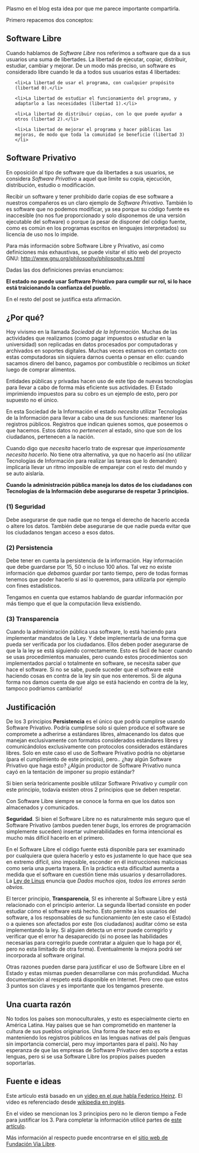 <html><body><p>Plasmo en el blog esta idea por que me parece importante compartirla.



Primero repacemos dos conceptos:

</p><h2>Software Libre</h2>

Cuando hablamos de <em>Software Libre</em> nos referimos a software que da a sus usuarios una suma de libertades. La libertad de ejecutar, copiar, distribuir, estudiar, cambiar y mejorar. De un modo más preciso, un software es considerado libre cuando le da a todos sus usuarios estas 4 libertades:

<ul>

	<li>La libertad de usar el programa, con cualquier propósito (libertad 0).</li>

	<li>La libertad de estudiar el funcionamiento del programa, y adaptarlo a las necesidades (libertad 1).</li>

	<li>La libertad de distribuir copias, con lo que puede ayudar a otros (libertad 2).</li>

	<li>La libertad de mejorar el programa y hacer públicas las mejoras, de modo que toda la comunidad se beneficie (libertad 3)</li>

</ul>

<h2>Software Privativo</h2>

En oposición al tipo de software que da libertades a sus usuarios, se considera <em>Software Privativo</em> a aquel que limite su copia, ejecución, distribución, estudio o modificación.



Recibir un software y tener prohibido darle copias de ese software a nuestros compañeros es un claro ejemplo de <em>Software Privativo</em>. También lo es software que no podemos modificar, ya sea porque su código fuente es inaccesible (no nos fue proporcionado y solo disponemos de una versión ejecutable del software) o porque (a pesar de disponer del código fuente, como es común en los programas escritos en lenguajes interpretados) su licencia de uso nos lo impide.



Para más información sobre Software Libre y Privativo, así como definiciones más exhaustivas, se puede visitar el sitio web del proyecto GNU: <a href="http://www.gnu.org/philosophy/philosophy.es.html" title="Filosofía GNU" target="_blank">http://www.gnu.org/philosophy/philosophy.es.html</a>



Dadas las dos definiciones previas enunciamos:



<strong>El estado no puede usar Software Privativo para cumplir sur rol, si lo hace está traicionando la confianza del pueblo.</strong>



En el resto del post se justifica esta afirmación. <!--more-->

<h2>¿Por qué?</h2>

Hoy vivismo en la llamada <em>Sociedad de la Información</em>. Muchas de las actividades que realizamos (como pagar impuestos o estudiar en la universidad) son replicadas en datos procesados por computadoras y archivados en soportes digitales. Muchas veces estamos en contacto con estas computadoras sin siquiera darnos cuenta o pensar en ello: cuando sacamos dinero del banco, pagamos por combustible o recibimos un <em>ticket</em> luego de comprar alimentos.



Entidades públicas y privadas hacen uso de este tipo de nuevas tecnologías para llevar a cabo de forma más eficiente sus actividades. El Estado imprimiendo impuestos para su cobro es un ejemplo de esto, pero por supuesto no el único.



En esta Sociedad de la Información el estado <em>necesita</em> utilizar Tecnologías de la Información para llevar a cabo una de sus funciones: mantener los registros públicos. Registros que indican quienes somos, que poseemos o que hacemos. Estos datos no <em>pertenecen</em> al estado, sino que son de los ciudadanos, pertenecen a la nación.



Cuando digo que <em>necesita</em> hacerlo trato de expresar que <em>imperiosamente necesita hacerlo</em>. No tiene otra alternativa, ya que no hacerlo así (no utilizar Tecnologías de Información para realizar las tareas que lo demanden) implicaría llevar un ritmo imposible de emparejar con el resto del mundo y se auto aislaría.



<strong>Cuando la administración pública maneja los datos de los ciudadanos con Tecnologías de la Información debe asegurarse de respetar 3 principios.</strong>

<h3>(1) Seguridad</h3>

Debe asegurarse de que nadie que no tenga el derecho de hacerlo acceda o altere los datos. También debe asegurarse de que nadie pueda evitar que los ciudadanos tengan acceso a esos datos.

<h3>(2) Persistencia</h3>

Debe tener en cuenta la persistencia de la información. Hay información que debe guardarse por 15, 50 o incluso 100 años. Tal vez no existe información que <em>debamos</em> guardar por tanto tiempo, pero de todas formas tenemos que poder hacerlo si así lo queremos, para utilizarla por ejemplo con fines estadísticos.



Tengamos en cuenta que estamos hablando de guardar información por más tiempo que el que la computación lleva existiendo.

<h3>(3) Transparencia</h3>

Cuando la administración pública usa software, lo está haciendo para implementar mandatos de la Ley. Y debe implementarla de una forma que pueda ser verificada por los ciudadanos. Ellos deben poder asegurarse de que la la ley se está siguiendo correctamente. Esto es fácil de hacer cuando se usas procedimientos manuales, pero cuando estos procedimientos son implementados parcial o totalmente en software, se necesita saber <em>que</em> hace el software. Si no se sabe, puede suceder que el software esté haciendo cosas en contra de la ley sin que nos enteremos. Si de alguna forma nos damos cuenta de que algo se está haciendo en contra de la ley, tampoco podríamos cambiarlo!

<h2>Justificación</h2>

De los 3 principios <strong>Persistencia</strong> es el único que podría cumplirse usando Software Privativo. Podría cumplirse solo si quien produce el software se compromete a adherirse a estándares libres, almacenando los datos que manejan exclusivamente con formatos considerados estándares libres y comunicándolos exclusivamente con protocolos considerados estándares libres. Solo en este caso el uso de Software Privativo podría no objetarse (para el cumplimiento de este principio), pero.. ¿hay algún Software Privativo que haga esto? ¿Algún productor de Software Privativo nunca cayó en la tentación de imponer su propio estándar?



Si bien sería teóricamente posible utilizar Software Privativo y cumplir con este principio, todavía existen otros 2 principios que se deben respetar.



Con Software Libre siempre se conoce la forma en que los datos son almacenados y comunicados.



<strong>Seguridad</strong>. Si bien el Software Libre no es naturalmente más seguro que el Software Privativo (ambos pueden tener <em>bugs</em>, los errores de programación simplemente suceden) insertar vulnerabilidades en forma intencional es mucho más difícil hacerlo en el primero.



En el Software Libre el código fuente está disponible para ser examinado por cualquiera que quiera hacerlo y esto es justamente lo que hace que sea en extremo difícil, sino imposible, esconder en él instrucciones maliciosas como sería una puerta trasera. En la práctica esta dificultad aumenta a medida que el software en cuestión tiene más usuarios y desarrolladores. La <a href="http://es.wikipedia.org/wiki/Ley_de_Linus" title="Ley de Linus" target="_blank">Ley de Linus</a> enuncia que <em>Dados muchos ojos, todos los errores serán obvios.</em>



El tercer principio, <strong>Transparencia</strong>,  SI es inherente al Software Libre y está relacionado con el principio anterior. La segunda libertad consiste en poder estudiar cómo el software está hecho. Esto permite a los usuarios del software, a los responsables de su funcionamiento (en este caso el Estado) o a quienes son afectados por este (los ciudadanos) auditar cómo se esta implementando la ley. Si alguien detecta un error puede corregirlo y verificar que el error ha desaparecido (si no posee las habilidades necesarias para corregirlo puede contratar a alguien que lo haga por él, pero no esta limitado de otra forma). Eventualmente la mejora podrá ser incorporada al software original.



Otras razones pueden darse para justificar el uso de Software Libre en el Estado y estas mismas pueden desarrollarse con más profundidad. Mucha documentación al respeto está disponible en Internet. Pero creo que estos 3 puntos son claves y es importante que los tengamos presente.

<h2>Una cuarta razón</h2>

No todos los países son monoculturales, y esto es especialmente cierto en América Latina. Hay países que se han comprometido en mantener la cultura de sus pueblos originarios. Una forma de hacer esto es manteniendo los registros públicos en las lenguas nativas del país (lenguas sin importancia comercial, pero muy importantes para el país). No hay esperanza de que las empresas de Software Privativo den soporte a estas lenguas, pero si se usa Software Libre los propios países pueden soportarlas.

<h2>Fuente e ideas</h2>

Este artículo está basado en un <a href="http://ia300115.us.archive.org/2/items/3_do_t1_20h_3-Silveira/3_do_t1_20h_3-Silveira_hi.mp4" title="Video Federico Heiz" target="_blank">video en el que habla Federico Heinz</a>. El video es referenciado desde <a href="http://en.wikipedia.org/wiki/Federico_Heinz" title="Federico heinz" target="_blank">wikipedia en inglés</a>.



En el video se mencionan los 3 principios pero no le dieron tiempo a Fede para justificar los 3. Para completar la información utilicé partes de <a href="http://www.proposicion.org.ar/doc/razones.html" title="Razones" target="_blank">este artículo</a>.



Más información al respecto puede encontrarse en el <a href="http://www.vialibre.org.ar/category/activismo/software-libre-en-administracion-publica/" title="FVL" target="_blank">sitio web de Fundación Vía Libre</a>.</body></html>